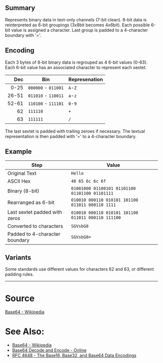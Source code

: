 
## Summary
Represents binary data in text-only channels (7-bit clean).
8-bit data is reinterpreted as 6-bit groupings (3x8bit becomes 4x6bit).
Each possible 6-bit value is assigned a character.
Last group is padded to a 4-character boundary with '='.

## Encoding

Each 3 bytes of 8-bit binary data is regrouped as 4 6-bit values (0-63).
Each 6-bit value has an associated character to represent each sextet.

|Dec|Bin|Represenation|
|---:|---|---|
|0-25|`000000` - `011001`|`A`-`Z`|
|26-51|`011010` - `110011`|`a`-`z`|
|52-61|`110100` - `111101`|`0`-`9`|
|62|`111110`|`+`|
|63|`111111`|`/`|

The last sextet is padded with trailing zeroes if necessary.
The textual representation is then padded with '=' to a 4-character boundary.

## Example

|Step|Value|
|---|---|
|Original Text|`Hello`|
|ASCII Hex|`48 65 6c 6c 6f`|
|Binary (8-bit)|`01001000 01100101 01101100 01101100 01101111`|
|Rearranged as 6-bit|`010010 000110 010101 101100 011011 000110 1111`|
|Last sextet padded with zeros|`010010 000110 010101 101100 011011 000110 111100`|
|Converted to characters|`SGVsbG8`|
|Padded to 4-character boundary|`SGVsbG8=`|

## Variants
Some standards use different values for characters 62 and 63, or different padding rules.

---
# Source
[Base64 - Wikipedia](https://en.wikipedia.org/wiki/Base64)

# See Also:
- [Base64 - Wikipedia](https://en.wikipedia.org/wiki/Base64)
- [Base64 Decode and Encode - Online](https://www.base64decode.org)
- [RFC 4648 - The Base16, Base32, and Base64 Data Encodings](https://datatracker.ietf.org/doc/html/rfc4648#section-4)
